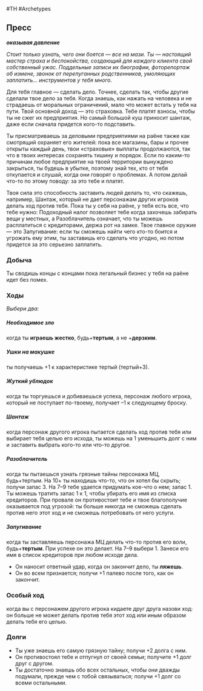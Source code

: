 #TH #Archetypes 

## Пресс
***оказывая давление***

*Стоит только узнать, чего они боятся — все на мази. Ты — настоящий мастер страха и беспокойства, создающий для каждого клиента свой собственный ужас. Поддельные записи их биографии, фоторепортаж об измене, звонок от перепуганных родственников, умоляющих заплатить… инструментов у тебя много.*

Для тебя главное — сделать дело. Точнее, сделать так, чтобы другие сделали твое дело за тебя. Когда знаешь, как нажать на человека и не страдаешь от моральных ограничений, мало что может встать у тебя на пути. Твой основной доход — это страховка. Тебе платят взносы, чтобы ты не сжег их предприятия. Но самый большой куш приносит шантаж, даже если сначала придется кого-то подставить.

Ты присматриваешь за деловыми предприятиями на раёне также как смотрящий охраняет его жителей: пока все магазины, бары и прочее открыты каждый день, твои «страховые» выплаты продолжаются, так что в твоих интересах сохранять тишину и порядок. Если по каким-то причинам любое предприятие на твоей территории вынуждено закрыться, ты будешь в убытке, поэтому знай тех, кто от тебя откупается и слушай, когда они говорят о проблемах. А потом делай что-то по этому поводу: за это тебе и платят.

Твоя сила это способность заставить людей делать то, что скажешь, например, Шантаж, который не дает персонажам других игроков делать ход против тебя. Пока ты у себя на раёне, у тебя есть все, что тебе нужно: Подоходный налог позволяет тебе когда захочешь забирать вещи у местных, а Разоблачитель означает, что ты можешь расплатиться с кредиторами, держа рот на замке. Твое главное оружие — это Запугивание: если ты сможешь найти чего кто-то боится и угрожать ему этим, ты заставишь его сделать что угодно, но потом придется за это серьезно заплатить.

### Добыча
Ты сводишь концы с концами пока легальный бизнес у тебя на раёне идет без помех.

### Ходы
*Выбери два:*

##### Необходимое зло
когда ты **играешь жестко**, будь+**тертым**, а не +**дерзким**. 

##### Ушки на макушке
ты получаешь +1 к характеристике тертый (тертый+3). 

##### Жуткий ублюдок
когда ты торгуешься и добиваешься успеха, персонаж любого игрока, который не поступает по-твоему, получает –1 к следующему броску. 

##### Шантаж
когда персонаж другого игрока пытается сделать ход против тебя или выбирает тебя целью его исхода, ты можешь на 1 уменьшить долг с ним и заставить выбрать кого-то или что-то другое. 

##### Разоблачитель
когда ты пытаешься узнать грязные тайны персонажа МЦ, будь+тертым.
На 10+ ты находишь что-то, что он хотел бы скрыть; получи запас 3. На 7–9 тебе удается придумать кое-что о нем; запас 1. Ты можешь тратить запас 1 к 1, чтобы убирать его имя из списка кредиторов. При провале он противостоит тебе и твое благополучие оказывается под угрозой: ты больше никогда не сможешь сделать против него этот ход и не сможешь потребовать от него услуги. 

##### Запугивание
когда ты заставляешь персонажа МЦ делать что-то против его воли, будь+**тертым**. При успехе он это делает. На 7–9 выбери 1. Занеси его имя в список кредиторов при любом исходе дела. 
- Он наносит ответный удар, когда он закончит дело, ты **ляжешь**. 
- Он во всем признается; получи +1 палево после того, как он закончит.

### Особый ход
когда вы с персонажем другого игрока кидаете друг друга назови ход: он больше не может делать против тебя этот ход или иным образом делать тебя его целью.

### Долги
- Ты уже знаешь его самую грязную тайну; получи +2 долга с ним. 
- Он противостоял тебе и отпугнул от своей семьи; получите +1 долг друг с другом. 
- Ты достаточно знаешь обо всех остальных, чтобы они дважды подумали, прежде чем с тобой связываться; получи +1 долг со всеми остальными.
